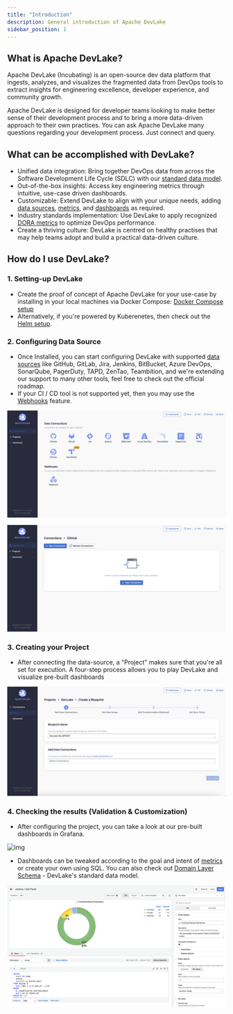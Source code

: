 ```yaml
---
title: "Introduction"
description: General introduction of Apache DevLake
sidebar_position: 1
---
```


<head>
    <title>Introduction to Apache DevLake and Implementing DORA Metrics</title>
    <meta name='description' content={'Discover how to implement DORA metrics for your software development process. Improve your engineering performance with our open-source platform.'}/>
    <meta name='keywords' content={'DORA Metrics, Open-Source DORA, DORA Metrics DevOps, Implement DORA Metrics, DevOps DORA Metrics'}/>
</head>

## What is Apache DevLake?

Apache DevLake (Incubating) is an open-source dev data platform that ingests, analyzes, and visualizes the fragmented data from DevOps tools to extract insights for engineering excellence, developer experience, and community growth.

Apache DevLake is designed for developer teams looking to make better sense of their development process and to bring a more data-driven approach to their own practices. You can ask Apache DevLake many questions regarding your development process. Just connect and query.

## What can be accomplished with DevLake?
- Unified data integration: Bring together DevOps data from across the Software Development Life Cycle (SDLC) with our [standard data model](https://devlake.apache.org/docs/DataModels/DevLakeDomainLayerSchema/).
- Out-of-the-box insights: Access key engineering metrics through intuitive, use-case driven dashboards.
- Customizable: Extend DevLake to align with your unique needs, adding [data sources](https://devlake.apache.org/docs/Overview/SupportedDataSources/), [metrics](https://devlake.apache.org/docs/Metrics/), and [dashboards](https://devlake.apache.org/livedemo/EngineeringLeads/DORA/) as required.
- Industry standards implementation: Use DevLake to apply recognized [DORA metrics](https://devlake.apache.org/docs/DORA/) to optimize DevOps performance.
- Create a thriving culture: DevLake is centred on healthy practises that may help teams adopt and build a practical data-driven culture.

## How do I use DevLake?
### 1. Setting-up DevLake
- Create the proof of concept of Apache DevLake for your use-case by installing in your local machines via Docker Compose: [Docker Compose setup](../GettingStarted/DockerComposeSetup.md)
- Alternatively, if you're powered by Kuberenetes, then check out the [Helm setup](../GettingStarted/HelmSetup.md).

### 2. Configuring Data Source
- Once Installed, you can start configuring DevLake with supported [data sources](https://devlake.apache.org/docs/Overview/SupportedDataSources) like GitHub, GitLab, Jira, Jenkins, BitBucket, Azure DevOps, SonarQube, PagerDuty, TAPD, ZenTao, Teambition, and we're extending our support to many other tools, feel free to check out the official roadmap.
- If your CI / CD tool is not supported yet, then you may use the [Webhooks](https://devlake.apache.org/docs/Plugins/webhook/) feature.

![img](../Configuration/images/introduction-userflow1.png)

![img](../Configuration/images/introduction-userflow2.png)

### 3. Creating your Project
- After connecting the data-source, a "Project" makes sure that you're all set for execution. A four-step process allows you to play DevLake and visualize pre-built dashboards

![img](../Configuration/images/introduction-userflow3.png)

### 4. Checking the results (Validation & Customization)
- After configuring the project, you can take a look at our pre-built dashboards in Grafana.

![img](/img/Introduction/userflow3.png)

- Dashboards can be tweaked according to the goal and intent of [metrics](https://devlake.apache.org/docs/Metrics/) or create your own using SQL. You can also check out [Domain Layer Schema](https://devlake.apache.org/docs/Metrics/) - DevLake's standard data model.

![img](../Configuration/images/introduction-userflow5.png)